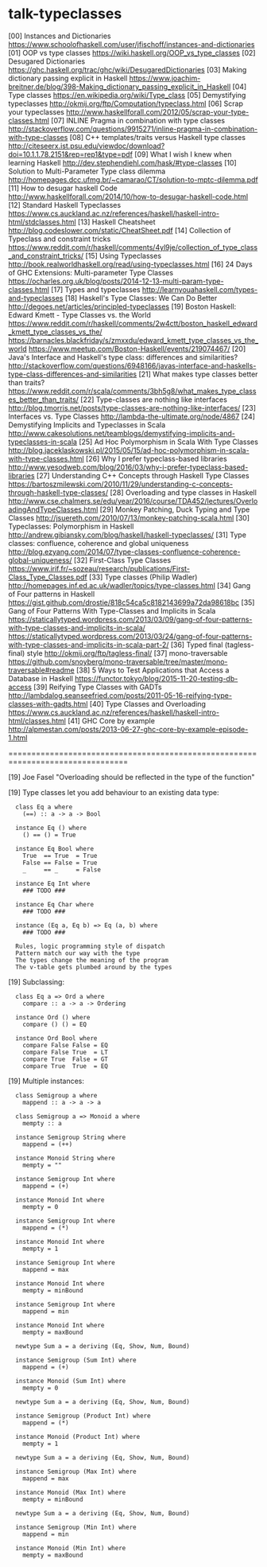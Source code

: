 # talk-typeclasses

[00] Instances and Dictionaries
     https://www.schoolofhaskell.com/user/jfischoff/instances-and-dictionaries
[01] OOP vs type classes
     https://wiki.haskell.org/OOP_vs_type_classes
[02] Desugared Dictionaries
     https://ghc.haskell.org/trac/ghc/wiki/DesugaredDictionaries
[03] Making dictionary passing explicit in Haskell
     https://www.joachim-breitner.de/blog/398-Making_dictionary_passing_explicit_in_Haskell
[04] Type classes
     https://en.wikipedia.org/wiki/Type_class
[05] Demystifying typeclasses
     http://okmij.org/ftp/Computation/typeclass.html
[06] Scrap your typeclasses
     http://www.haskellforall.com/2012/05/scrap-your-type-classes.html
[07] INLINE Pragma in combination with type classes
     http://stackoverflow.com/questions/9915271/inline-pragma-in-combination-with-type-classes
[08] C++ templates/traits versus Haskell type classes
     http://citeseerx.ist.psu.edu/viewdoc/download?doi=10.1.1.78.2151&rep=rep1&type=pdf
[09] What I wish I knew when learning Haskell
     http://dev.stephendiehl.com/hask/#type-classes
[10] Solution to Multi-Parameter Type class dilemma
     http://homepages.dcc.ufmg.br/~camarao/CT/solution-to-mptc-dilemma.pdf
[11] How to desugar haskell Code
     http://www.haskellforall.com/2014/10/how-to-desugar-haskell-code.html
[12] Standard Haskell Typeclasses
     https://www.cs.auckland.ac.nz/references/haskell/haskell-intro-html/stdclasses.html
[13] Haskell Cheatsheet
     http://blog.codeslower.com/static/CheatSheet.pdf
[14] Collection of Typeclass and constraint tricks
     https://www.reddit.com/r/haskell/comments/4yl9je/collection_of_type_class_and_constraint_tricks/
[15] Using Typeclasses
     http://book.realworldhaskell.org/read/using-typeclasses.html
[16] 24 Days of GHC Extensions: Multi-parameter Type Classes
     https://ocharles.org.uk/blog/posts/2014-12-13-multi-param-type-classes.html
[17] Types and typeclasses
     http://learnyouahaskell.com/types-and-typeclasses
[18] Haskell's Type Classes: We Can Do Better
     http://degoes.net/articles/principled-typeclasses
[19] Boston Haskell: Edward Kmett - Type Classes vs. the World
     https://www.reddit.com/r/haskell/comments/2w4ctt/boston_haskell_edward_kmett_type_classes_vs_the/
     https://barnacles.blackfriday/s/zmxxdu/edward_kmett_type_classes_vs_the_world
     https://www.meetup.com/Boston-Haskell/events/219074467/
[20] Java's Interface and Haskell's type class: differences and similarities?
     http://stackoverflow.com/questions/6948166/javas-interface-and-haskells-type-class-differences-and-similarities
[21] What makes type classes better than traits?
     https://www.reddit.com/r/scala/comments/3bh5g8/what_makes_type_classes_better_than_traits/
[22] Type-classes are nothing like interfaces
     http://blog.tmorris.net/posts/type-classes-are-nothing-like-interfaces/
[23] Interfaces vs. Type Classes
     http://lambda-the-ultimate.org/node/4867
[24] Demystifying Implicits and Typeclasses in Scala
     http://www.cakesolutions.net/teamblogs/demystifying-implicits-and-typeclasses-in-scala
[25] Ad Hoc Polymorphism in Scala With Type Classes
     http://blog.jaceklaskowski.pl/2015/05/15/ad-hoc-polymorphism-in-scala-with-type-classes.html
[26] Why I prefer typeclass-based libraries
     http://www.yesodweb.com/blog/2016/03/why-i-prefer-typeclass-based-libraries
[27] Understanding C++ Concepts through Haskell Type Classes
     https://bartoszmilewski.com/2010/11/29/understanding-c-concepts-through-haskell-type-classes/
[28] Overloading and type classes in Haskell
     http://www.cse.chalmers.se/edu/year/2016/course/TDA452/lectures/OverloadingAndTypeClasses.html
[29] Monkey Patching, Duck Typing and Type Classes
     http://jsuereth.com/2010/07/13/monkey-patching-scala.html
[30] Typeclasses: Polymorphism in Haskell
     http://andrew.gibiansky.com/blog/haskell/haskell-typeclasses/
[31] Type classes: confluence, coherence and global uniqueness
     http://blog.ezyang.com/2014/07/type-classes-confluence-coherence-global-uniqueness/
[32] First-Class Type Classes
     https://www.irif.fr/~sozeau/research/publications/First-Class_Type_Classes.pdf
[33] Type classes (Philip Wadler)
     http://homepages.inf.ed.ac.uk/wadler/topics/type-classes.html
[34] Gang of Four patterns in Haskell
     https://gist.github.com/drostie/818c54ca5c8182143699a72da98618bc
[35] Gang of Four Patterns With Type-Classes and Implicits in Scala
     https://staticallytyped.wordpress.com/2013/03/09/gang-of-four-patterns-with-type-classes-and-implicits-in-scala/
     https://staticallytyped.wordpress.com/2013/03/24/gang-of-four-patterns-with-type-classes-and-implicits-in-scala-part-2/
[36] Typed final (tagless-final) style
     http://okmij.org/ftp/tagless-final/
[37] mono-traversable
     https://github.com/snoyberg/mono-traversable/tree/master/mono-traversable#readme
[38] 5 Ways to Test Applications that Access a Database in Haskell
     https://functor.tokyo/blog/2015-11-20-testing-db-access
[39] Reifying Type Classes with GADTs
     http://lambdalog.seanseefried.com/posts/2011-05-16-reifying-type-classes-with-gadts.html
[40] Type Classes and Overloading
     https://www.cs.auckland.ac.nz/references/haskell/haskell-intro-html/classes.html
[41] GHC Core by example
     http://alpmestan.com/posts/2013-06-27-ghc-core-by-example-episode-1.html

================================================================================

[19] Joe Fasel "Overloading should be reflected in the type of the function"

[19] Type classes let you add behaviour to an existing data type:

      class Eq a where
        (==) :: a -> a -> Bool

      instance Eq () where
        () == () = True

      instance Eq Bool where
        True  == True  = True
        False == False = True
        _     == _     = False

      instance Eq Int where
        ### TODO ###

      instance Eq Char where
        ### TODO ###

      instance (Eq a, Eq b) => Eq (a, b) where
        ### TODO ###

      Rules, logic programming style of dispatch
      Pattern match our way with the type
      The types change the meaning of the program
      The v-table gets plumbed around by the types

[19] Subclassing:

      class Eq a => Ord a where
        compare :: a -> a -> Ordering

      instance Ord () where
        compare () () = EQ

      instance Ord Bool where
        compare False False = EQ
        compare False True  = LT
        compare True  False = GT
        compare True  True  = EQ

[19] Multiple instances:

      class Semigroup a where
        mappend :: a -> a -> a

      class Semigroup a => Monoid a where
        mempty :: a

      instance Semigroup String where
        mappend = (++)

      instance Monoid String where
        mempty = ""

      instance Semigroup Int where
        mappend = (+)

      instance Monoid Int where
        mempty = 0

      instance Semigroup Int where
        mappend = (*)

      instance Monoid Int where
        mempty = 1

      instance Semigroup Int where
        mappend = max

      instance Monoid Int where
        mempty = minBound

      instance Semigroup Int where
        mappend = min

      instance Monoid Int where
        mempty = maxBound

      newtype Sum a = a deriving (Eq, Show, Num, Bound)

      instance Semigroup (Sum Int) where
        mappend = (+)

      instance Monoid (Sum Int) where
        mempty = 0

      newtype Sum a = a deriving (Eq, Show, Num, Bound)

      instance Semigroup (Product Int) where
        mappend = (*)

      instance Monoid (Product Int) where
        mempty = 1

      newtype Sum a = a deriving (Eq, Show, Num, Bound)

      instance Semigroup (Max Int) where
        mappend = max

      instance Monoid (Max Int) where
        mempty = minBound

      newtype Sum a = a deriving (Eq, Show, Num, Bound)

      instance Semigroup (Min Int) where
        mappend = min

      instance Monoid (Min Int) where
        mempty = maxBound
